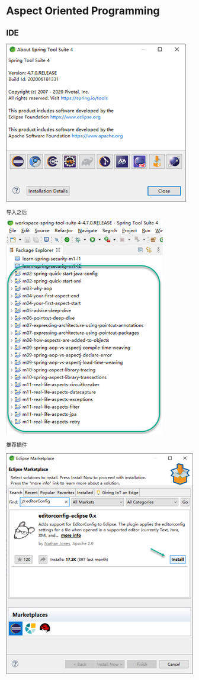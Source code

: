 # Aspect Oriented Programming

## IDE

![image-20200702175145838](/img/image-20200702175145838.png)

导入之后

![image-20200702175313193](/img/image-20200702175313193.png)

推荐插件

![editorConfig](/img/editorConfig.png)
